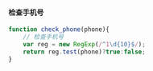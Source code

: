 #### 检查手机号

```javascript
function check_phone(phone){
    // 检查手机号
    var reg = new RegExp(/^1\d{10}$/);
    return reg.test(phone)?true:false;
}
```

